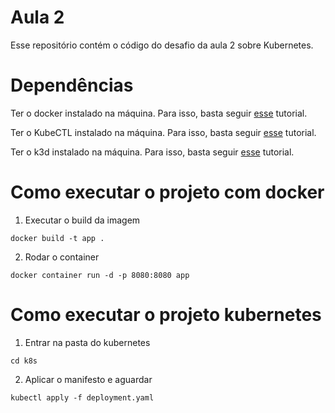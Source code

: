 # Aula 2
Esse repositório contém o código do desafio da aula 2 sobre Kubernetes.

# Dependências
Ter o docker instalado na máquina. Para isso, basta seguir [esse](https://docs.docker.com/engine/install/) tutorial.

Ter o KubeCTL instalado na máquina. Para isso, basta seguir [esse](https://kubernetes.io/docs/tasks/tools/install-kubectl-linux/) tutorial.

Ter o k3d instalado na máquina. Para isso, basta seguir [esse](https://k3d.io/v5.4.4/) tutorial.

# Como executar o projeto com docker
1. Executar o build da imagem
```
docker build -t app .
```

2. Rodar o container
```
docker container run -d -p 8080:8080 app
```

# Como executar o projeto kubernetes
1. Entrar na pasta do kubernetes
```
cd k8s
```

2. Aplicar o manifesto e aguardar
```
kubectl apply -f deployment.yaml
```
